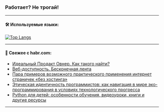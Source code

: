 ### Работает? Не трогай!

---
<!--
#### 🛠️ Technical stack:

![Java](https://img.shields.io/badge/Java-informational?logo=Oracle&style=flat&logoColor=white&color=FF4500)
![Kotlin](https://img.shields.io/badge/Kotlin-informational?logo=Kotlin&style=flat&logoColor=white&color=774D97)
![TS](https://img.shields.io/badge/TypeScript-informational?logo=typeScript&style=flat&logoColor=black&color=017acc)
![Python](https://img.shields.io/badge/Python-informational?logo=Python&style=flat&logoColor=black&color=ffdd54) <br>
![Spring](https://img.shields.io/badge/Spring-informational?logo=Spring&style=flat&logoColor=white&color=6DB33F) 
![SpringBoot](https://img.shields.io/badge/SpringBoot-informational?logo=SpringBoot&style=flat&logoColor=white&color=6DB33F)
![Nest](https://img.shields.io/badge/NestJS-informational?logo=NestJS&style=flat&logoColor=white&color=E0234E) 
![NodeJS](https://img.shields.io/badge/NodeJS-informational?logo=node.js&style=flat&logoColor=white&color=70A760)<br>
![PostgreSQL](https://img.shields.io/badge/PostgreSQL-informational?logo=PostgreSQL&style=flat&logoColor=white&color=DAA520)
![MongoDB](https://img.shields.io/badge/MongoDB-informational?logo=MongoDB&style=flat&logoColor=white&color=870000)
![Apache](https://img.shields.io/badge/Apache-informational?logo=apache&style=flat&logoColor=white&color=f74e28)

___ 
-->

#### 🛠️ Используемые языки:

[![Top Langs](https://github-readme-stats-u2qms2cxw-advtsettinggmailcoms-projects.vercel.app/api/top-langs/?username=zloylis&langs_count=10&hide_title=true&title_color=e6edf3&size_weight=0.5&count_weight=0.5&layout=compact&hide_progress=true&hide_border=true&theme=dracula)](https://github.com/zloylis)

<!---


####  :octocat:&nbsp;&nbsp; Статистика:

![GitHub stats](https://github-readme-stats-u2qms2cxw-advtsettinggmailcoms-projects.vercel.app/api?username=zloylis&show_icons=true&hide_border=true&theme=dracula&title_color=e6edf3&include_all_commits=true&count_private=true&hide_rank=false&hide_title=true&rank_icon=github)
-->
---

#### 💬 Свежее с habr.com:

<!-- BLOG-POST-LIST:START -->
- [Идеальный Продакт Овнер. Как такого найти?](https://habr.com/ru/articles/848904/?utm_source=habrahabr&utm_medium=rss&utm_campaign=848904)
- [Веб-доступность. Бесконечная лента](https://habr.com/ru/articles/848900/?utm_source=habrahabr&utm_medium=rss&utm_campaign=848900)
- [Пара примеров возможного практического применения интернет страничек «без хостинга»](https://habr.com/ru/articles/848894/?utm_source=habrahabr&utm_medium=rss&utm_campaign=848894)
- [Этическая идентичность программистов: как навигация в мире эко-программирования в условиях технологического прогресса](https://habr.com/ru/articles/848884/?utm_source=habrahabr&utm_medium=rss&utm_campaign=848884)
- [Python для детей: особенности обучения, видеоуроки, книги и другие ресурсы](https://habr.com/ru/companies/pixel_study/articles/848880/?utm_source=habrahabr&utm_medium=rss&utm_campaign=848880)
<!-- BLOG-POST-LIST:END -->

---

